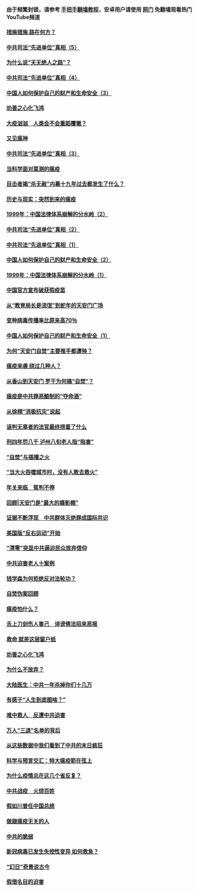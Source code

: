 #### 由于频繁封锁，请参考 [手把手翻墙教程](https://github.com/gfw-breaker/guides/wiki/)，安卓用户请使用 [网门](https://github.com/gfw-breaker/nogfw/blob/master/dl.md?t=02112000) 免翻墙观看热门YouTube频道 

#### [措施错施  路在何方？](../pages/19/420076.md?t=02112000) 

#### [中共司法“先进单位”真相（5）](../pages/19/419453.md?t=02112000) 

#### [为什么说“天无绝人之路”？](../pages/19/419618.md?t=02112000) 

#### [中共司法“先进单位”真相（4）](../pages/19/419452.md?t=02112000) 

#### [中国人如何保护自己的财产和生命安全（3）](../pages/19/419405.md?t=02112000) 

#### [劝善之心化飞鸿](../pages/19/418758.md?t=02112000) 

#### [大疫汹汹　人类会不会重蹈覆辙？](../pages/19/419691.md?t=02112000) 

#### [又见瘟神](../pages/19/419225.md?t=02112000) 

#### [中共司法“先进单位”真相（3）](../pages/19/419451.md?t=02112000) 

#### [当科学面对莫测的瘟疫](../pages/19/419625.md?t=02112000) 

#### [目击者揭“杀无赦”内幕十九年过去都发生了什么？](../pages/19/419617.md?t=02112000) 

#### [历史与现实：突然到来的瘟疫](../pages/19/419619.md?t=02112000) 

#### [1999年：中国法律体系崩解的分水岭（2）](../pages/19/419455.md?t=02112000) 

#### [中共司法“先进单位”真相（2）](../pages/19/419450.md?t=02112000) 

#### [中共司法“先进单位”真相（1）](../pages/19/419449.md?t=02112000) 

#### [中国人如何保护自己的财产和生命安全（2）](../pages/19/419404.md?t=02112000) 

#### [1999年：中国法律体系崩解的分水岭（1）](../pages/19/419454.md?t=02112000) 

#### [中国官方宣布破获假疫苗](../pages/19/419504.md?t=02112000) 

#### [从“教育局长是流氓”到蛇年的天安门广场](../pages/19/419470.md?t=02112000) 

#### [变种病毒传播率比原来高70％](../pages/19/419456.md?t=02112000) 

#### [中国人如何保护自己的财产和生命安全（1）](../pages/19/419403.md?t=02112000) 

#### [为何“天安门自焚”主要推手都遭殃？](../pages/19/419348.md?t=02112000) 

#### [瘟疫来袭 绕过几种人？](../pages/19/419349.md?t=02112000) 

#### [从香山到天安门 罗干为何搞“自焚”？](../pages/19/419270.md?t=02112000) 

#### [瘟疫是中共罪恶酿制的“夺命酒”](../pages/19/419223.md?t=02112000) 

#### [从徐栩“消极抗灾”说起](../pages/19/419224.md?t=02112000) 

#### [诬判无辜者的法官最终捞着了什么](../pages/19/419268.md?t=02112000) 

#### [刑四年罚八千 泸州八旬老人指“陷害”](../pages/19/419232.md?t=02112000) 

#### [“自焚”与插播之火](../pages/19/419226.md?t=02112000) 

#### [“当大火吞噬城市时，没有人敢去救火”](../pages/19/419077.md?t=02112000) 

#### [年关来临　冤判不停](../pages/19/419093.md?t=02112000) 

#### [回顾|天安门是“最大的摄影棚”](../pages/19/380866.md?t=02112000) 

#### [证据不断浮现　中共群体灭绝罪成国际共识](../pages/19/419031.md?t=02112000) 

#### [美国版“反右运动”开始](../pages/19/419030.md?t=02112000) 

#### [“清零”突显中共逼迫民众放弃信仰](../pages/19/418995.md?t=02112000) 

#### [中共迫害老人十案例](../pages/19/418831.md?t=02112000) 

#### [钱学森为何拒绝反对法轮功？](../pages/19/418905.md?t=02112000) 

#### [自焚伪案回顾](../pages/19/418799.md?t=02112000) 

#### [瘟疫怕什么？](../pages/19/418800.md?t=02112000) 

#### [舌上刀剑伤人害己　诽谤佛法招来恶报](../pages/19/418731.md?t=02112000) 

#### [救命 就差这层窗户纸](../pages/19/418706.md?t=02112000) 

#### [劝善之心化飞鸿](../pages/19/416766.md?t=02112000) 

#### [为什么不放弃？](../pages/19/418691.md?t=02112000) 

#### [大陆医生：中共一年杀掉你们十几万](../pages/19/418670.md?t=02112000) 

#### [有感于“人生到底图啥？”](../pages/19/418624.md?t=02112000) 

#### [难中救人　反遭中共迫害](../pages/19/418414.md?t=02112000) 

#### [万人“三退”名单的背后](../pages/19/418505.md?t=02112000) 

#### [从这些数据中我们看到了中共的末日疯狂](../pages/19/418420.md?t=02112000) 

#### [科学与预言交汇：特大瘟疫箭在弦上](../pages/19/418266.md?t=02112000) 

#### [为什么疫情总在这几个省反复？](../pages/19/418219.md?t=02112000) 

#### [中共战疫　火烧百姓](../pages/19/418220.md?t=02112000) 

#### [假如川普任中国总统](../pages/19/418174.md?t=02112000) 

#### [做跟瘟疫无关的人](../pages/19/418171.md?t=02112000) 

#### [中共的脆弱](../pages/19/418196.md?t=02112000) 

#### [新冠病毒已发生失控性变异 如何救急？](../pages/19/418032.md?t=02112000) 

#### [“幻日”奇景说古今](../pages/19/418033.md?t=02112000) 

#### [假借名目的迫害](../pages/19/418055.md?t=02112000) 

